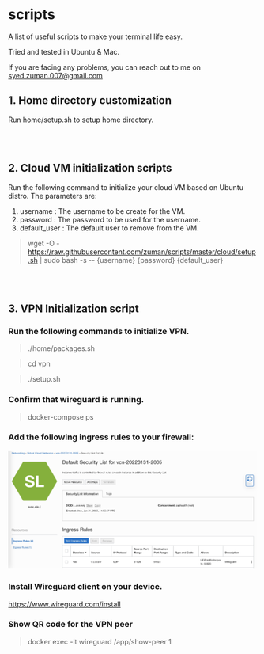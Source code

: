 # scripts

A list of useful scripts to make your terminal life easy.

Tried and tested in Ubuntu & Mac.

If you are facing any problems, you can reach out to me on syed.zuman.007@gmail.com

## 1.  Home directory customization

Run home/setup.sh to setup home directory.

<br><br>

## 2. Cloud VM initialization scripts

Run the following command to initialize your cloud VM based on Ubuntu distro. The parameters are:

<ol>
<li> username : The username to be create for the VM. </li>
<li> password : The password to be used for the username. </li>
<li> default_user : The default user to remove from the VM. </li>
</ol>

> wget -O - https://raw.githubusercontent.com/zuman/scripts/master/cloud/setup.sh | sudo bash -s -- {username} {password} {default_user}

<br><br>

## 3.  VPN Initialization script

### Run the following commands to initialize VPN.
> ./home/packages.sh

> cd vpn

> ./setup.sh

### Confirm that wireguard is running.
> docker-compose ps

### Add the following ingress rules to your firewall:
![Ingress rule](images/ingress.jpg)

### Install Wireguard client on your device.
https://www.wireguard.com/install

### Show QR code for the VPN peer
>docker exec -it wireguard /app/show-peer 1

<br><br>
